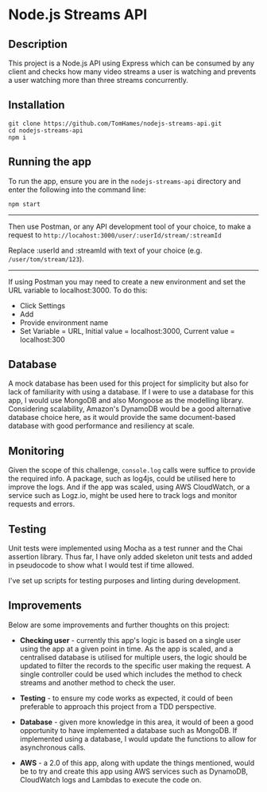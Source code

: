 # Node.js Streams API

## Description

This project is a Node.js API using Express which can be consumed by any client and checks how many video streams a user is watching and prevents a user watching more than three streams concurrently.

## Installation

```
git clone https://github.com/TomHames/nodejs-streams-api.git
cd nodejs-streams-api
npm i
```

## Running the app

To run the app, ensure you are in the `nodejs-streams-api` directory and enter the following into the command line:

`npm start`

<hr>

Then use Postman, or any API development tool of your choice, to make a request to `http://locahost:3000/user/:userId/stream/:streamId`

Replace :userId and :streamId with text of your choice (e.g. `/user/tom/stream/123`).

<hr>

If using Postman you may need to create a new environment and set the URL variable to localhost:3000. To do this:

- Click Settings
- Add
- Provide environment name
- Set Variable = URL, Initial value = localhost:3000, Current value = localhost:300

## Database

A mock database has been used for this project for simplicity but also for lack of familiarity with using a database. If I were to use a database for this app, I would use MongoDB and also Mongoose as the modelling library. Considering scalability, Amazon's DynamoDB would be a good alternative database choice here, as it would provide the same document-based database with good performance and resiliency at scale.

## Monitoring

Given the scope of this challenge, `console.log` calls were suffice to provide the required info. A package, such as log4js, could be utilised here to improve the logs. And if the app was scaled, using AWS CloudWatch, or a service such as Logz.io, might be used here to track logs and monitor requests and errors.

## Testing

Unit tests were implemented using Mocha as a test runner and the Chai assertion library. Thus far, I have only added skeleton unit tests and added in pseudocode to show what I would test if time allowed.

I've set up scripts for testing purposes and linting during development.

## Improvements

Below are some improvements and further thoughts on this project:

- **Checking user** - currently this app's logic is based on a single user using the app at a given point in time. As the app is scaled, and a centralised database is utilised for multiple users, the logic should be updated to filter the records to the specific user making the request. A single controller could be used which includes the method to check streams and another method to check the user.

- **Testing** - to ensure my code works as expected, it could of been preferable to approach this project from a TDD perspective.

- **Database** - given more knowledge in this area, it would of been a good opportunity to have implemented a database such as MongoDB. If implemented using a database, I would update the functions to allow for asynchronous calls.

- **AWS** - a 2.0 of this app, along with update the things mentioned, would be to try and create this app using AWS services such as DynamoDB, CloudWatch logs and Lambdas to execute the code on.
